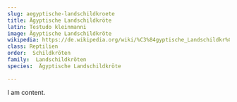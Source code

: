 ```yaml
---
slug: aegyptische-landschildkroete
title: Ägyptische Landschildkröte
latin: Testudo kleinmanni
image: Ägyptische Landschildkröte
wikipedia: https://de.wikipedia.org/wiki/%C3%84gyptische_Landschildkr%C3%B6te
class: Reptilien
order:  Schildkröten
family:  Landschildkröten
species:  Ägyptische Landschildkröte

---
```


I am content.
